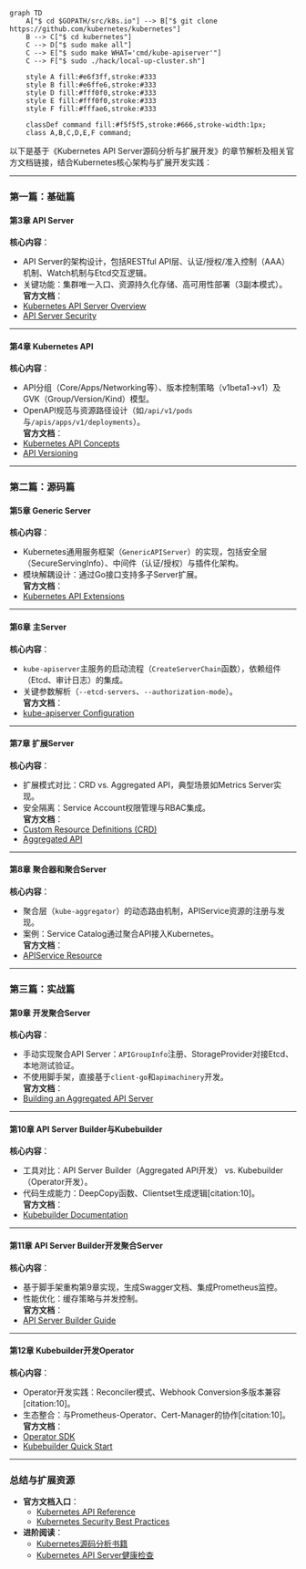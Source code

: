 ```mermaid
graph TD
    A["$ cd $GOPATH/src/k8s.io"] --> B["$ git clone https://github.com/kubernetes/kubernetes"]
    B --> C["$ cd kubernetes"]
    C --> D["$ sudo make all"]
    C --> E["$ sudo make WHAT='cmd/kube-apiserver'"]
    C --> F["$ sudo ./hack/local-up-cluster.sh"]
    
    style A fill:#e6f3ff,stroke:#333
    style B fill:#e6ffe6,stroke:#333
    style D fill:#fff0f0,stroke:#333
    style E fill:#fff0f0,stroke:#333
    style F fill:#fffae6,stroke:#333

    classDef command fill:#f5f5f5,stroke:#666,stroke-width:1px;
    class A,B,C,D,E,F command;
```

以下是基于《Kubernetes API Server源码分析与扩展开发》的章节解析及相关官方文档链接，结合Kubernetes核心架构与扩展开发实践：

---

### **第一篇：基础篇**
#### **第3章 API Server**  
**核心内容**：  
- API Server的架构设计，包括RESTful API层、认证/授权/准入控制（AAA）机制、Watch机制与Etcd交互逻辑。  
- 关键功能：集群唯一入口、资源持久化存储、高可用性部署（3副本模式）。  
**官方文档**：  
- [Kubernetes API Server Overview](https://kubernetes.io/docs/concepts/overview/components/#kube-apiserver)  
- [API Server Security](https://kubernetes.io/docs/reference/access-authn-authz/controlling-access/)  

---

#### **第4章 Kubernetes API**  
**核心内容**：  
- API分组（Core/Apps/Networking等）、版本控制策略（v1beta1→v1）及GVK（Group/Version/Kind）模型。  
- OpenAPI规范与资源路径设计（如`/api/v1/pods`与`/apis/apps/v1/deployments`）。  
**官方文档**：  
- [Kubernetes API Concepts](https://kubernetes.io/docs/reference/using-api/api-concepts/)  
- [API Versioning](https://kubernetes.io/docs/reference/using-api/#api-versioning)  

---

### **第二篇：源码篇**
#### **第5章 Generic Server**  
**核心内容**：  
- Kubernetes通用服务框架（`GenericAPIServer`）的实现，包括安全层（SecureServingInfo）、中间件（认证/授权）与插件化架构。  
- 模块解耦设计：通过Go接口支持多子Server扩展。  
**官方文档**：  
- [Kubernetes API Extensions](https://kubernetes.io/docs/concepts/extend-kubernetes/)  

---

#### **第6章 主Server**  
**核心内容**：  
- `kube-apiserver`主服务的启动流程（`CreateServerChain`函数），依赖组件（Etcd、审计日志）的集成。  
- 关键参数解析（`--etcd-servers`、`--authorization-mode`）。  
**官方文档**：  
- [kube-apiserver Configuration](https://kubernetes.io/docs/reference/command-line-tools-reference/kube-apiserver/)  

---

#### **第7章 扩展Server**  
**核心内容**：  
- 扩展模式对比：CRD vs. Aggregated API，典型场景如Metrics Server实现。  
- 安全隔离：Service Account权限管理与RBAC集成。  
**官方文档**：  
- [Custom Resource Definitions (CRD)](https://kubernetes.io/docs/concepts/extend-kubernetes/api-extension/custom-resources/)  
- [Aggregated API](https://kubernetes.io/docs/concepts/extend-kubernetes/api-extension/apiserver-aggregation/)  

---

#### **第8章 聚合器和聚合Server**  
**核心内容**：  
- 聚合层（`kube-aggregator`）的动态路由机制，APIService资源的注册与发现。  
- 案例：Service Catalog通过聚合API接入Kubernetes。  
**官方文档**：  
- [APIService Resource](https://kubernetes.io/docs/reference/kubernetes-api/cluster-resources/api-service-v1/)  

---

### **第三篇：实战篇**
#### **第9章 开发聚合Server**  
**核心内容**：  
- 手动实现聚合API Server：`APIGroupInfo`注册、StorageProvider对接Etcd、本地测试验证。  
- 不使用脚手架，直接基于`client-go`和`apimachinery`开发。  
**官方文档**：  
- [Building an Aggregated API Server](https://kubernetes.io/docs/tasks/extend-kubernetes/setup-extension-api-server/)  

---

#### **第10章 API Server Builder与Kubebuilder**  
**核心内容**：  
- 工具对比：API Server Builder（Aggregated API开发） vs. Kubebuilder（Operator开发）。  
- 代码生成能力：DeepCopy函数、Clientset生成逻辑[citation:10]。  
**官方文档**：  
- [Kubebuilder Documentation](https://book.kubebuilder.io/)  

---

#### **第11章 API Server Builder开发聚合Server**  
**核心内容**：  
- 基于脚手架重构第9章实现，生成Swagger文档、集成Prometheus监控。  
- 性能优化：缓存策略与并发控制。  
**官方文档**：  
- [API Server Builder Guide](https://github.com/kubernetes-sigs/apiserver-builder-alpha)  

---

#### **第12章 Kubebuilder开发Operator**  
**核心内容**：  
- Operator开发实践：Reconciler模式、Webhook Conversion多版本兼容[citation:10]。  
- 生态整合：与Prometheus-Operator、Cert-Manager的协作[citation:10]。  
**官方文档**：  
- [Operator SDK](https://sdk.operatorframework.io/)  
- [Kubebuilder Quick Start](https://book.kubebuilder.io/quick-start.html)  

---

### **总结与扩展资源**
- **官方文档入口**：  
  - [Kubernetes API Reference](https://kubernetes.io/docs/reference/kubernetes-api/)  
  - [Kubernetes Security Best Practices](https://kubernetes.io/docs/concepts/security/)  
- **进阶阅读**：  
  - [Kubernetes源码分析书籍](http://tup.tsinghua.edu.cn/bookscenter/book_10600601.html)  
  - [Kubernetes API Server健康检查](https://kubernetes.io/docs/reference/using-api/health-checks/)  

